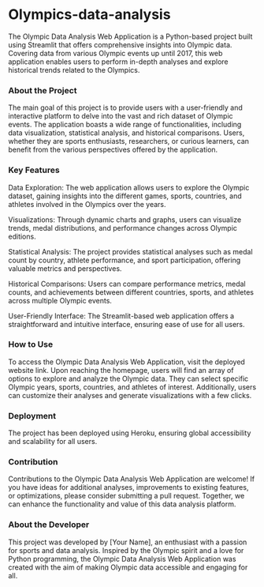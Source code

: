 # Olympics-data-analysis

The Olympic Data Analysis Web Application is a Python-based project built using Streamlit that offers comprehensive insights into Olympic data. Covering data from various Olympic events up until 2017, this web application enables users to perform in-depth analyses and explore historical trends related to the Olympics.

### About the Project

The main goal of this project is to provide users with a user-friendly and interactive platform to delve into the vast and rich dataset of Olympic events. The application boasts a wide range of functionalities, including data visualization, statistical analysis, and historical comparisons. Users, whether they are sports enthusiasts, researchers, or curious learners, can benefit from the various perspectives offered by the application.

### Key Features

Data Exploration: The web application allows users to explore the Olympic dataset, gaining insights into the different games, sports, countries, and athletes involved in the Olympics over the years.

Visualizations: Through dynamic charts and graphs, users can visualize trends, medal distributions, and performance changes across Olympic editions.

Statistical Analysis: The project provides statistical analyses such as medal count by country, athlete performance, and sport participation, offering valuable metrics and perspectives.

Historical Comparisons: Users can compare performance metrics, medal counts, and achievements between different countries, sports, and athletes across multiple Olympic events.

User-Friendly Interface: The Streamlit-based web application offers a straightforward and intuitive interface, ensuring ease of use for all users.

### How to Use

To access the Olympic Data Analysis Web Application, visit the deployed website link. Upon reaching the homepage, users will find an array of options to explore and analyze the Olympic data. They can select specific Olympic years, sports, countries, and athletes of interest. Additionally, users can customize their analyses and generate visualizations with a few clicks.

### Deployment

The project has been deployed using Heroku, ensuring global accessibility and scalability for all users.

### Contribution

Contributions to the Olympic Data Analysis Web Application are welcome! If you have ideas for additional analyses, improvements to existing features, or optimizations, please consider submitting a pull request. Together, we can enhance the functionality and value of this data analysis platform.

### About the Developer

This project was developed by [Your Name], an enthusiast with a passion for sports and data analysis. Inspired by the Olympic spirit and a love for Python programming, the Olympic Data Analysis Web Application was created with the aim of making Olympic data accessible and engaging for all.
